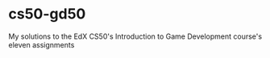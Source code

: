 # cs50-gd50
My solutions to the EdX CS50's Introduction to Game Development course's eleven assignments
